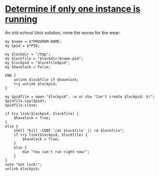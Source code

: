 [1]: http://rosettacode.org/wiki/Determine_if_only_one_instance_is_running

# [Determine if only one instance is running][1]

An old-school Unix solution, none the worse for the wear:

```perl6
my $name = $*PROGRAM-NAME;
my $pid = $*PID;
 
my $lockdir = "/tmp";
my $lockfile = "$lockdir/$name.pid";
my $lockpid = "$lockfile$pid";
my $havelock = False;
 
END {
    unlink $lockfile if $havelock;
    try unlink $lockpid;
}
 
my $pidfile = open "$lockpid", :w or die "Can't create $lockpid: $!";
$pidfile.say($pid);
$pidfile.close;
 
if try link($lockpid, $lockfile) {
    $havelock = True;
}
else {
    shell "kill -CONT `cat $lockfile` || rm $lockfile";
    if try link($lockpid, $lockfile) {
        $havelock = True;
    }
    else {
        die "You can't run right now!";
    }
}
note "Got lock!";
unlink $lockpid;
```
